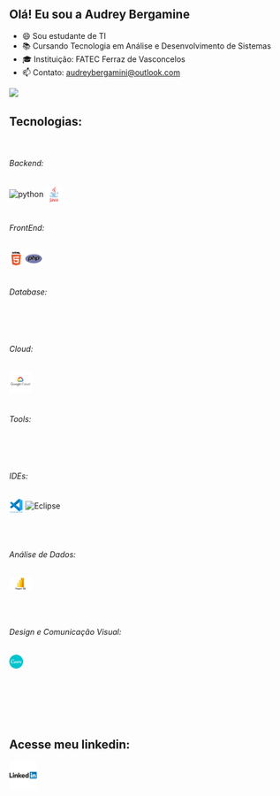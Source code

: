 
## Olá! Eu sou a Audrey Bergamine

- 😄 Sou estudante de TI
- 📚 Cursando Tecnologia em Análise e Desenvolvimento de Sistemas
- 🎓 Instituição: FATEC Ferraz de Vasconcelos
- 📫 Contato: audreybergamini@outlook.com

<div>
  <ahref="https://github.com/AudreyBergamine">
  <img heigh="180em" src="https://github-readme-stats.vercel.app/api?username=AudreyBergamine&show_icons=true&theme=dracula&include_all_commits=true&count_private=true"/>
</div>
  
   
  
  
## Tecnologias: 
<div style="display: inline_block" align="left"><br>
<h6>Backend: </h6>
<img align="center" alt="python" width="5%" src="https://cdn.jsdelivr.net/gh/devicons/devicon/icons/python/python-original.svg"/>    
<img align="center" alt="Java" width="6%" src="https://github.com/devicons/devicon/blob/v2.15.1/icons/java/java-original-wordmark.svg"/>  
</br></br>
  
<h6>FrontEnd: </h6>
<img align="center" alt="HTML5" width="5%" src="https://github.com/devicons/devicon/blob/v2.15.1/icons/html5/html5-original-wordmark.svg"/>
<img align="center" alt="PHP" width="6%" src="https://github.com/devicons/devicon/blob/v2.15.1/icons/php/php-original.svg"/>
</br></br>
  
<h6>Database: </h6> 

</br></br>

<h6>Cloud: </h6>
<img align="center" alt="GoogleCloud" width="8%" src="https://github.com/devicons/devicon/blob/master/icons/googlecloud/googlecloud-original-wordmark.svg"/>
</br></br>
  
<h6>Tools: </h6>

</br></br>
  
<h6>IDEs: </h6>
<img align="center" alt="VSCode" width="5%" src="https://github.com/devicons/devicon/blob/master/icons/vscode/vscode-original-wordmark.svg"/>        
<img align="center" alt="Eclipse" width="8%" src="https://camo.githubusercontent.com/5395fa328395998163ba3ae03e20eb6cd633c2535f4149cc6b2f5fa40113ecaf/68747470733a2f2f696d672e736869656c64732e696f2f62616467652f2d45636c697073652d3243323235353f7374796c653d666c61742d737175617265266c6f676f3d65636c69707365266c6f676f436f6c6f723d7768697465"/>

</br></br>

<h6>Análise de Dados: </h6>
<img align="center" alt="PowerBI" width="8%" src="https://github.com/AudreyBergamine/AudreyBergamine/blob/main/Power-BI-Symbol.png"/>

</br></br>

<h6>Design e Comunicação Visual: </h6>
<img align="center" alt="Canva" width="5%" src="https://github.com/devicons/devicon/blob/master/icons/canva/canva-original.svg"/>

</br></br>

</div>
  
</br></br>
  
   
## Acesse meu linkedin:
<div style="display: inline_block" align="left">
<a href="https://www.linkedin.com/in/audrey-bergamine-a44b9325a/" target="blank"><img align="center" alt="linkedin" width="10%" src="https://github.com/devicons/devicon/blob/master/icons/linkedin/linkedin-original-wordmark.svg"/>

</div>
